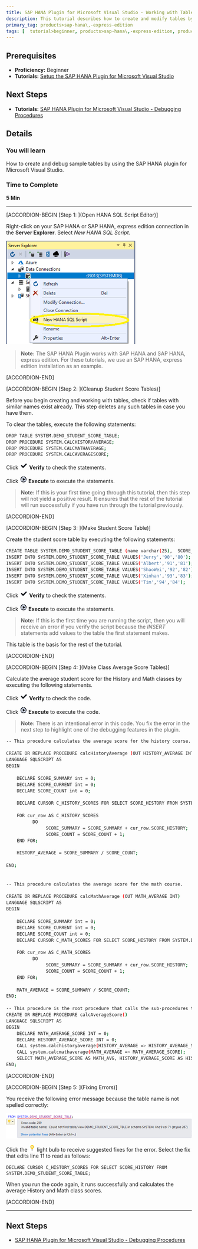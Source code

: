 ```yaml
---
title: SAP HANA Plugin for Microsoft Visual Studio - Working with Tables
description: This tutorial describes how to create and modify tables by using the SAP HANA plugin for Microsoft Visual Studio.
primary_tag: products>sap-hana\,-express-edition
tags: [  tutorial>beginner, products>sap-hana\,-express-edition, products>sap-hana-studio ]
---
```


## Prerequisites  
 - **Proficiency:** Beginner
 - **Tutorials:** [Setup the SAP HANA Plugin for Microsoft Visual Studio](https://www.sap.com/developer/tutorials/hxe-ua-visual-studio.html)

## Next Steps
 - **Tutorials:** [SAP HANA Plugin for Microsoft Visual Studio - Debugging Procedures](https://www.sap.com/developer/tutorials/hxe-ua-visual-studio-debugging.html)

## Details
### You will learn  
How to create and debug sample tables by using the SAP HANA plugin for Microsoft Visual Studio.

### Time to Complete
**5 Min**

---

[ACCORDION-BEGIN [Step 1: ](Open HANA SQL Script Editor)]

Right-click on your SAP HANA or SAP HANA, express edition connection in the **Server Explorer**. Select *New HANA SQL Script*.

![New HANA SQL Script](new_HANA_script.png)

> **Note:**
> The SAP HANA Plugin works with SAP HANA and SAP HANA, express edition. For these tutorials, we use an SAP HANA, express edition installation as an example.

[ACCORDION-END]

[ACCORDION-BEGIN [Step 2: ](Cleanup Student Score Tables)]

Before you begin creating and working with tables, check if tables with similar names exist already. This step deletes any such tables in case you have them.

To clear the tables, execute the following statements:

```bash
DROP TABLE SYSTEM.DEMO_STUDENT_SCORE_TABLE;
DROP PROCEDURE SYSTEM.CALCHISTORYAVERAGE;
DROP PROCEDURE SYSTEM.CALCMATHAVERAGE;
DROP PROCEDURE SYSTEM.CALCAVERAGESCORE;
```

Click ![Checkmark Visual](verify_button.png) **Verify** to check the statements.

Click ![Play Button](execute_button.png) **Execute** to execute the statements.

> **Note:**
> If this is your first time going through this tutorial, then this step will not yield a positive result. It ensures that the rest of the tutorial will run successfully if you have run through the tutorial previously.

[ACCORDION-END]

[ACCORDION-BEGIN [Step 3: ](Make Student Score Table)]

Create the student score table by executing the following statements:

```bash
CREATE TABLE SYSTEM.DEMO_STUDENT_SCORE_TABLE (name varchar(25),  SCORE_MATH int, SCORE_HISTORY int, PRIMARY KEY(name));
INSERT INTO SYSTEM.DEMO_STUDENT_SCORE_TABLE VALUES('Jerry','90','80');
INSERT INTO SYSTEM.DEMO_STUDENT_SCORE_TABLE VALUES('Albert','91','81');
INSERT INTO SYSTEM.DEMO_STUDENT_SCORE_TABLE VALUES('ShaoWei','92','82');
INSERT INTO SYSTEM.DEMO_STUDENT_SCORE_TABLE VALUES('Xinhan','93','83');
INSERT INTO SYSTEM.DEMO_STUDENT_SCORE_TABLE VALUES('Tim','94','84');
```
Click ![Checkmark Visual](verify_button.png) **Verify** to check the statements.

Click ![Play Button](execute_button.png) **Execute** to execute the statements.

> **Note:**
> If this is the first time you are running the script, then you will receive an error if you verify the script because the _INSERT_ statements add values to the table the first statement makes.

This table is the basis for the rest of the tutorial.

[ACCORDION-END]


[ACCORDION-BEGIN [Step 4: ](Make Class Average Score Tables)]

Calculate the average student score for the History and Math classes by executing the following statements.

Click ![Checkmark Visual](verify_button.png) **Verify** to check the code.

Click ![Play Button](execute_button.png) **Execute** to execute the code.

> **Note:**
> There is an intentional error in this code. You fix the error in the next step to highlight one of the debugging features in the plugin.

```bash
-- This procedure calculates the average score for the history course.

CREATE OR REPLACE PROCEDURE calcHistoryAverage (OUT HISTORY_AVERAGE INT)
LANGUAGE SQLSCRIPT AS
BEGIN

	DECLARE SCORE_SUMMARY int = 0;
	DECLARE SCORE_CURRENT int = 0;
	DECLARE SCORE_COUNT int = 0;

	DECLARE CURSOR C_HISTORY_SCORES FOR SELECT SCORE_HISTORY FROM SYSTEM.DEMO_STUDENT_SCORE_TBLE;

	FOR cur_row AS C_HISTORY_SCORES
		  DO
			   SCORE_SUMMARY = SCORE_SUMMARY + cur_row.SCORE_HISTORY;
			   SCORE_COUNT = SCORE_COUNT + 1;
	END	FOR;

	HISTORY_AVERAGE = SCORE_SUMMARY / SCORE_COUNT;

END;


-- This procedure calculates the average score for the math course.

CREATE OR REPLACE PROCEDURE calcMathAverage (OUT MATH_AVERAGE INT)
LANGUAGE SQLSCRIPT AS
BEGIN

	DECLARE SCORE_SUMMARY int = 0;
	DECLARE SCORE_CURRENT int = 0;
	DECLARE SCORE_COUNT int = 0;
	DECLARE CURSOR C_MATH_SCORES FOR SELECT SCORE_HISTORY FROM SYSTEM.DEMO_STUDENT_SCORE_TABLE;

	FOR cur_row AS C_MATH_SCORES
		  DO
			   SCORE_SUMMARY = SCORE_SUMMARY + cur_row.SCORE_HISTORY;
			   SCORE_COUNT = SCORE_COUNT + 1;
	END FOR;

	MATH_AVERAGE = SCORE_SUMMARY / SCORE_COUNT;
END;

-- This procedure is the root procedure that calls the sub-procedures to calculate the average score between the classes.
CREATE OR REPLACE PROCEDURE calcAverageScore()
LANGUAGE SQLSCRIPT AS
BEGIN
	DECLARE MATH_AVERAGE_SCORE INT = 0;
	DECLARE HISTORY_AVERAGE_SCORE INT = 0;
	CALL system.calchistoryaverage(HISTORY_AVERAGE => HISTORY_AVERAGE_SCORE);
	CALL system.calcmathaverage(MATH_AVERAGE => MATH_AVERAGE_SCORE);
	SELECT MATH_AVERAGE_SCORE AS MATH_AVG, HISTORY_AVERAGE_SCORE AS HISTORY_AVG FROM SYS.DUMMY;
END;
```

[ACCORDION-END]

[ACCORDION-BEGIN [Step 5: ](Fixing Errors)]

You receive the following error message because the table name is not spelled correctly:

![Error Message](error_message.png)

Click the ![Light Bulb](lightbulb.png) light bulb to receive suggested fixes for the error. Select the fix that edits line 11 to read as follows:

```
DECLARE CURSOR C_HISTORY_SCORES FOR SELECT SCORE_HISTORY FROM SYSTEM.DEMO_STUDENT_SCORE_TABLE;
```

When you run the code again, it runs successfully and calculates the average History and Math class scores.

[ACCORDION-END]

---

## Next Steps
- [SAP HANA Plugin for Microsoft Visual Studio - Debugging Procedures](https://www.sap.com/developer/tutorials/hxe-ua-visual-studio-debugging.html)
